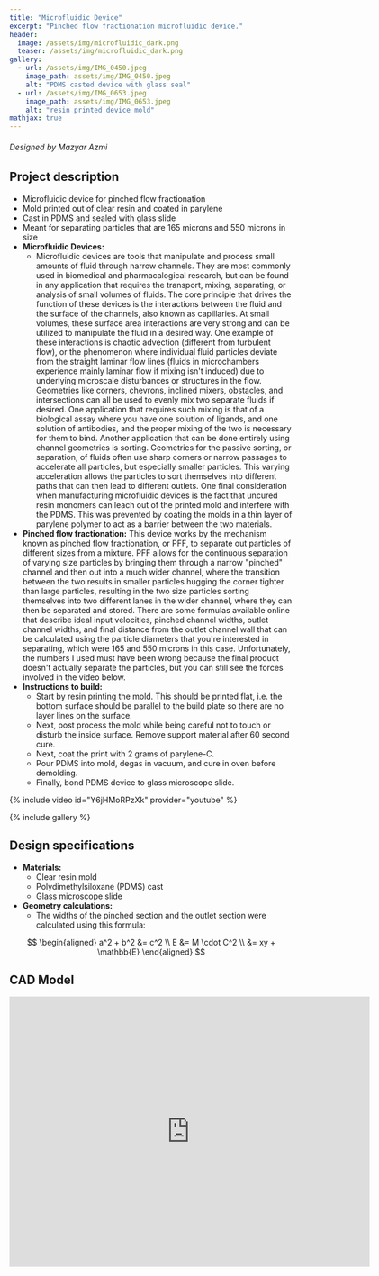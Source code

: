 ```yaml
---
title: "Microfluidic Device"
excerpt: "Pinched flow fractionation microfluidic device."
header:
  image: /assets/img/microfluidic_dark.png
  teaser: /assets/img/microfluidic_dark.png
gallery:
  - url: /assets/img/IMG_0450.jpeg
    image_path: assets/img/IMG_0450.jpeg
    alt: "PDMS casted device with glass seal"
  - url: /assets/img/IMG_0653.jpeg
    image_path: assets/img/IMG_0653.jpeg
    alt: "resin printed device mold"
mathjax: true
---
```

###### Designed by Mazyar Azmi

## Project description

* Microfluidic device for pinched flow fractionation
* Mold printed out of clear resin and coated in parylene
* Cast in PDMS and sealed with glass slide
* Meant for separating particles that are 165 microns and 550 microns in size
* **Microfluidic Devices:**
  * Microfluidic devices are tools that manipulate and process small amounts of fluid through narrow channels. They are most commonly used in biomedical and pharmacalogical research, but can be found in any application that requires the transport, mixing, separating, or analysis of small volumes of fluids. The core principle that drives the function of these devices is the interactions between the fluid and the surface of the channels, also known as capillaries. At small volumes, these surface area interactions are very strong and can be utilized to manipulate the fluid in a desired way. One example of these interactions is chaotic advection (different from turbulent flow), or the phenomenon where individual fluid particles deviate from the straight laminar flow lines (fluids in microchambers experience mainly laminar flow if mixing isn't induced) due to underlying microscale disturbances or structures in the flow. Geometries like corners, chevrons, inclined mixers, obstacles, and intersections can all be used to evenly mix two separate fluids if desired. One application that requires such mixing is that of a biological assay where you have one solution of ligands, and one solution of antibodies, and the proper mixing of the two is necessary for them to bind. Another application that can be done entirely using channel geometries is sorting. Geometries for the passive sorting, or separation, of fluids often use sharp corners or narrow passages to accelerate all particles, but especially smaller particles. This varying acceleration allows the particles to sort themselves into different paths that can then lead to different outlets. One final consideration when manufacturing microfluidic devices is the fact that uncured resin monomers can leach out of the printed mold and interfere with the PDMS. This was prevented by coating the molds in a thin layer of parylene polymer to act as a barrier between the two materials.
* **Pinched flow fractionation:** This device works by the mechanism known as pinched flow fractionation, or PFF, to separate out particles of different sizes from a mixture. PFF allows for the continuous separation of varying size particles by bringing them through a narrow "pinched" channel and then out into a much wider channel, where the transition between the two results in smaller particles hugging the corner tighter than large particles, resulting in the two size particles sorting themselves into two different lanes in the wider channel, where they can then be separated and stored. There are some formulas available online that describe ideal input velocities, pinched channel widths, outlet channel widths, and final distance from the outlet channel wall that can be calculated using the particle diameters that you're interested in separating, which were 165 and 550 microns in this case. Unfortunately, the numbers I used must have been wrong because the final product doesn't actually separate the particles, but you can still see the forces involved in the video below.
* **Instructions to build:**
  * Start by resin printing the mold. This should be printed flat, i.e. the bottom surface should be parallel to the build plate so there are no layer lines on the surface.
  * Next, post process the mold while being careful not to touch or disturb the inside surface. Remove support material after 60 second cure.
  * Next, coat the print with 2 grams of parylene-C.
  * Pour PDMS into mold, degas in vacuum, and cure in oven before demolding.
  * Finally, bond PDMS device to glass microscope slide.

{% include video id="Y6jHMoRPzXk" provider="youtube" %}

{% include gallery %}

## Design specifications

* **Materials:**
  * Clear resin mold
  * Polydimethylsiloxane (PDMS) cast
  * Glass microscope slide
* **Geometry calculations:**
  * The widths of the pinched section and the outlet section were calculated using this formula:
 
$$
\begin{aligned} 
a^2 + b^2 &= c^2 \\ 
E &= M \cdot C^2 \\ 
&= xy + \mathbb{E} 
\end{aligned}
$$


## CAD Model

<iframe src="https://vanderbilt643.autodesk360.com/shares/public/SH286ddQT78850c0d8a49618cb5b9c3e2d54?mode=embed" width="640" height="480" allowfullscreen="true" webkitallowfullscreen="true" mozallowfullscreen="true"  frameborder="0"></iframe>
